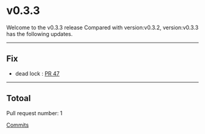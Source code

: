 
# v0.3.3
Welcome to the v0.3.3 release 
Compared with version:v0.3.2, version:v0.3.3 has the following updates.

***

## Fix

* dead lock : [PR 47](https://github.com/infrastructure-io/topohub/pull/47)



***

## Totoal 

Pull request number: 1

[ Commits ](https://github.com/infrastructure-io/topohub/compare/v0.3.2...v0.3.3)
